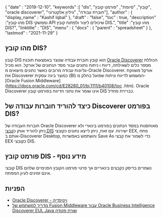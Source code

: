 {
  "date" : "2019-12-10",
  "keywords" :[ "dis", "קובץ", "סיומת", "פורמט קובץ", "oracle discoverer", "חוברת עבודה", "גיליון אלקטרוני"],
  "author" : {
    "display_name" : "Kashif Iqbal"
},
  "draft" : "false",
  "toc" : true,
  "description" :"מהו קובץ DIS וממשקי API שיכולים ליצור ולפתוח קובץ DIS.",
  "title" :"מהו קובץ DIS?",
  "linktitle" : "DIS",
  "menu" : {
    "docs" : {
      "parent" : "spreadsheet"
}
},
  "lastmod" : "2021-11-29"
}

## מהו קובץ DIS?

קובץ DIS הוא קובץ חוברת עבודה שנוצר באמצעות תוכנת [Oracle Discoverer](https://docs.oracle.com/cd/E28389_01/bi.1111/b40107/overview.htm) הכוללת מספר כלים לשאילתה, דיווח ו ניתוח נתונים עבור מסד הנתונים של אורקל. הוא מכיל גליונות עבודה מרובים כאשר נתונים מיוצאים מ-Oracle Discoverer. אורקל משווקת את Discoverer כמוצר בינה עסקית (BI) המשמש לדיווח וניתוח שפועל בחלק מ-[Oracle Fusion Middleware](https://docs.oracle.com/cd/E28280_01/bi.1111/b40108/toc ‎.htm). Oracle Discoverer אינו שומר את נתוני הדיווח בפורמט קובץ DIS כברירת מחדל.

## כיצד להוריד חוברות עבודה של Discoverer בפורמט DIS?

חוברות העבודה של Oracle Discoverer מאוחסנות במסד הנתונים בפורמט בינארי ולא ניתן להוריד אותן כ[קבצי DIS](https://forums.oracle.com/ords/apexds/post/can-i-download-all-discoverer-workbooks-to-my-computer-4127) ישירות. עם זאת, ניתן לייצא נתונים כקובצי EEX, פתח אותם ב-Discoverer Desktop, והשתמש באפשרות Save As כדי לשמור את קבצי EEX כקובצי DIS.

## פורמט קובץ DIS - מידע נוסף

קובצי DIS נשמרים בדיסק כקבצים בינאריים אך פרטי פורמט הקובץ הפנימיים שלהם אינם זמינים לעיון המפתח.

## הפניות

* [Oracle Discoverer - ויקיפדיה](https://en.wikipedia.org/wiki/Oracle_Discoverer)
* [מדריך למשתמש של Fusion Middleware עבור Oracle Business Intelligence Discoverer EUL Java שורת פקודה](https://docs.oracle.com/cd/E28280_01/bi.1111/b40108/toc.htm)

